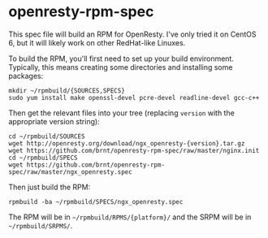 openresty-rpm-spec
==================

This spec file will build an RPM for OpenResty. I've only tried it on CentOS 6, but it will likely work on other RedHat-like Linuxes.

To build the RPM, you'll first need to set up your build environment. Typically, this means creating some directories and installing some packages:

	mkdir ~/rpmbuild/{SOURCES,SPECS}
	sudo yum install make openssl-devel pcre-devel readline-devel gcc-c++

Then get the relevant files into your tree (replacing `version` with the appropriate version string):

	cd ~/rpmbuild/SOURCES
	wget http://openresty.org/download/ngx_openresty-{version}.tar.gz
	wget https://github.com/brnt/openresty-rpm-spec/raw/master/nginx.init
	cd ~/rpmbuild/SPECS
	wget https://github.com/brnt/openresty-rpm-spec/raw/master/ngx_openresty.spec

Then just build the RPM:

	rpmbuild -ba ~/rpmbuild/SPECS/ngx_openresty.spec

The RPM will be in `~/rpmbuild/RPMS/{platform}/` and the SRPM will be in `~/rpmbuild/SRPMS/`.

